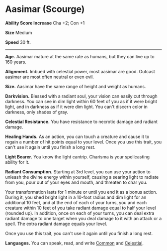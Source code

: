 Aasimar (Scourge)
=================

**Ability Score Increase** Cha +2; Con +1

**Size** Medium

**Speed** 30 ft.

* * *

**Age.** Aasimar mature at the same rate as humans, but they can live up to 160 years.  
  
**Alignment.** Imbued with celestial power, most aasimar are good. Outcast aasimar are most often neutral or even evil.  
  
**Size.** Aasimar have the same range of height and weight as humans.  
  
**Darkvision.** Blessed with a radiant soul, your vision can easily cut through darkness. You can see in dim light within 60 feet of you as if it were bright light, and in darkness as if it were dim light. You can't discern color in darkness, only shades of gray.  
  
**Celestial Resistance.** You have resistance to necrotic damage and radiant damage.  
  
**Healing Hands.** As an action, you can touch a creature and cause it to regain a number of hit points equal to your level. Once you use this trait, you can't use it again until you finish a long rest.  
  
**Light Bearer.** You know the light cantrip. Charisma is your spellcasting ability for it.  
  
**Radiant Consumption.** Starting at 3rd level, you can use your action to unleash the divine energy within yourself, causing a searing light to radiate from you, pour out of your eyes and mouth, and threaten to char you.  
  
Your transformation lasts for 1 minute or until you end it as a bonus action. During it, you shed bright light in a 10-foot radius and dim light for an additional 10 feet, and at the end of each of your turns, you and each creature within 10 feet of you take radiant damage equal to half your level (rounded up). In addition, once on each of your turns, you can deal extra radiant damage to one target when you deal damage to it with an attack or a spell. The extra radiant damage equals your level.  
  
Once you use this trait, you can't use it again until you finish a long rest.  
  

**Languages.** You can speak, read, and write [Common](/w/Ecaros-xohoo/a/common-article) and [Celestial](/w/Ecaros-xohoo/a/celestial-article).
